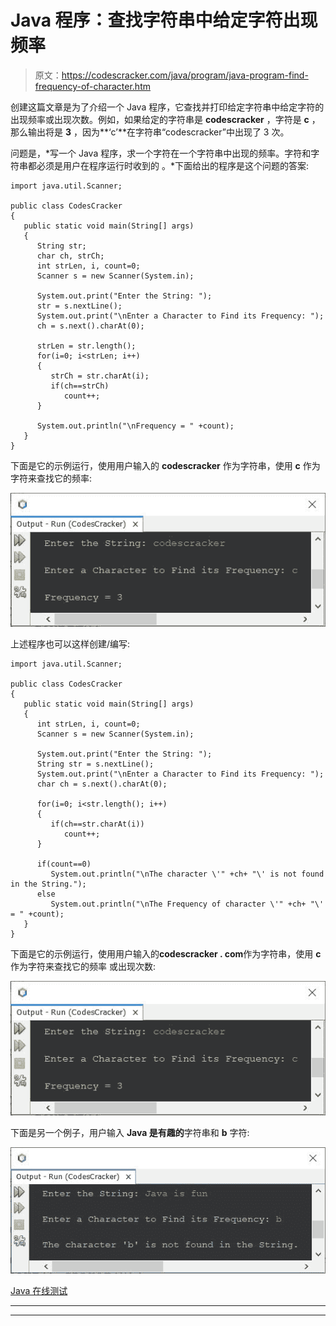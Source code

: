 # Java 程序：查找字符串中给定字符出现频率

> 原文：<https://codescracker.com/java/program/java-program-find-frequency-of-character.htm>

创建这篇文章是为了介绍一个 Java 程序，它查找并打印给定字符串中给定字符的出现频率或出现次数。例如，如果给定的字符串是 **codescracker** ，字符是 **c** ，那么输出将是 **3** ，因为**‘c’**在字符串“codescracker”中出现了 3 次。

问题是，*写一个 Java 程序，求一个字符在一个字符串中出现的频率。字符和字符串都必须是用户在程序运行时收到的 。*下面给出的程序是这个问题的答案:

```
import java.util.Scanner;

public class CodesCracker
{
   public static void main(String[] args)
   {
      String str;
      char ch, strCh;
      int strLen, i, count=0;
      Scanner s = new Scanner(System.in);

      System.out.print("Enter the String: ");
      str = s.nextLine();
      System.out.print("\nEnter a Character to Find its Frequency: ");
      ch = s.next().charAt(0);

      strLen = str.length();
      for(i=0; i<strLen; i++)
      {
         strCh = str.charAt(i);
         if(ch==strCh)
            count++;
      }

      System.out.println("\nFrequency = " +count);
   }
}
```

下面是它的示例运行，使用用户输入的 **codescracker** 作为字符串，使用 **c** 作为字符来查找它的频率:

![java find frequency of character in string](img/15aa2a59e9c98b2b4ccb0bcc60713e73.png)

上述程序也可以这样创建/编写:

```
import java.util.Scanner;

public class CodesCracker
{
   public static void main(String[] args)
   {
      int strLen, i, count=0;
      Scanner s = new Scanner(System.in);

      System.out.print("Enter the String: ");
      String str = s.nextLine();
      System.out.print("\nEnter a Character to Find its Frequency: ");
      char ch = s.next().charAt(0);

      for(i=0; i<str.length(); i++)
      {
         if(ch==str.charAt(i))
            count++;
      }

      if(count==0)
         System.out.println("\nThe character \'" +ch+ "\' is not found in the String.");
      else
         System.out.println("\nThe Frequency of character \'" +ch+ "\' = " +count);
   }
}
```

下面是它的示例运行，使用用户输入的**codescracker . com**作为字符串，使用 **c** 作为字符来查找它的频率 或出现次数:

![java frequency of given character in string](img/14dfa4a67bc21856d4548f37ea9e1da1.png)

下面是另一个例子，用户输入 **Java 是有趣的**字符串和 **b** 字符:

![find frequency of given character in string java](img/72b279a4d80d23d5044d790ed02601d5.png)

[Java 在线测试](/exam/showtest.php?subid=1)

* * *

* * *